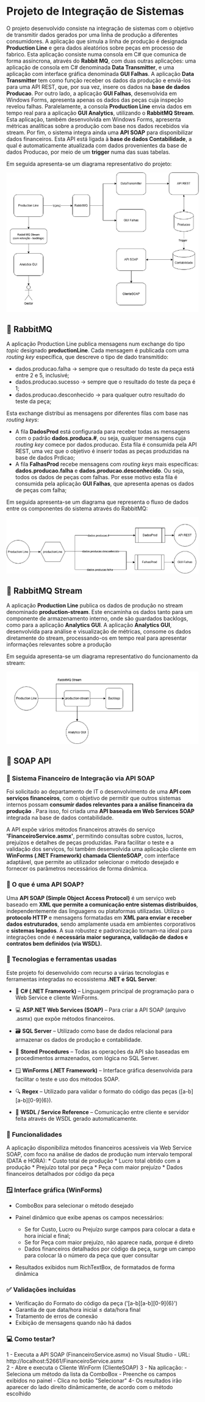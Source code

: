 # Projeto de Integração de Sistemas

O projeto desenvolvido consiste na integração de sistemas com o objetivo de transmitir dados gerados por uma linha de produção a diferentes consumidores. A aplicação que simula a linha de produção é designada **Production Line** e gera dados aleatórios sobre peças em processo de fabrico. Esta aplicação consiste numa consola em C# que comunica de forma assíncrona, através do **Rabbit MQ**, com duas outras aplicações: uma aplicação de consola em C# denominada **Data Transmitter**, e uma aplicação com interface gráfica denominada **GUI Falhas**.
A aplicação **Data Transmitter** tem como função receber os dados da produção e enviá-los para uma API REST, que, por sua vez, insere os dados na **base de dados Producao**. Por outro lado, a aplicação  **GUI Falhas**, desenvolvida em Windows Forms, apresenta apenas os dados das peças cuja inspeção revelou falhas.
Paralelamente, a consola **Production Line** envia dados em tempo real para a aplicação **GUI Analytics**, utilizando o **RabbitMQ Stream**. Esta aplicação, também desenvolvida em Windows Forms, apresenta métricas analíticas sobre a produção com base nos dados recebidos via stream. 
Por fim, o sistema integra ainda uma **API SOAP** para disponibilizar dados financeiros. Esta API está ligada à **base de dados Contabilidade**, a qual é automaticamente atualizada com dados provenientes da base de dados Producao, por meio de um **trigger** numa das suas tabelas.

Em seguida apresenta-se um diagrama representativo do projeto:

![Diagrama representativo do projeto](Diagramas/IntegrationDiagram.png)

## 🐰 RabbitMQ
A aplicação Production Line publica mensagens num exchange do tipo *topic* designado **productionLine**. Cada mensagem é publicada com uma *routing key* específica, que descreve o tipo de dado transmitido:
- dados.producao.falha -> sempre que o resultado do teste da peça está entre 2 e 5, inclusivé;
- dados.producao.sucesso -> sempre que o resultado do teste da peça é 1;
- dados.producao.desconhecido -> para qualquer outro resultado do teste da peça;

Esta exchange distribui as mensagens por diferentes filas com base nas *routing keys*:
- A fila **DadosProd** está configurada para receber todas as mensagens com o padrão **dados.produca.#**, ou seja, qualquer mensagens cuja *routing key* comece por dados.producao. Esta fila é consumida pela API REST, uma vez que o objetivo é inserir todas as peças produzidas na base de dados Prdicao;
- A fila **FalhasProd** recebe mensagens com *routing keys* mais específicas: **dados.producao.falha** e **dados.producao.desconhecido**. Ou seja, todos os dados de peças com falhas. Por esse motivo esta fila é consumida pela aplicação **GUI Falhas**, que apresenta apenas os dados de peças com falha;

Em seguida apresenta-se um diagrama que representa o fluxo de dados entre os componentes do sistema através do RabbitMQ:

![Diagrama representativo do projeto](Diagramas/RabbitMQDiagram.png)

## 🐰 RabbitMQ Stream

A aplicação **Production Line** publica os dados de produção no stream denominado **production-stream**. Este encaminha os dados tanto para um componente de armazenamento interno, onde são guardados backlogs, como para a aplicação **Analytics GUI**.  A aplicação **Analytics GUI**, desenvolvida para análise e visualização de métricas, consome os dados diretamente do stream, processando-os em tempo real para apresentar informações relevantes sobre a produção 

Em seguida apresenta-se um diagrama representativo do funcionamento da stream:

![Diagrama representativo do projeto](Diagramas/RabbitMQStream_Diagram.png)

## 🧼 SOAP API


### 📌 Sistema Financeiro de Integração via API SOAP ###

Foi solicitado ao departamento de IT o desenvolvimento de uma **API com serviços financeiros**, com o objetivo de permitir que outros sistemas internos possam **consumir dados relevantes para a análise financeira da produção** . Para isso, foi criada uma **API baseada em Web Services SOAP** integrada na base de dados contabilidade.

A API expõe vários métodos financeiros através do serviço **'FinanceiroService.asmx'**, permitindo consultas sobre custos, lucros, prejuízos e detalhes de peças produzidas. Para facilitar o teste e a validação dos serviços, foi também desenvolvida uma aplicação cliente em **WinForms (.NET Framework) chamada ClienteSOAP**, com interface adaptável, que permite ao utilizador selecionar o método desejado e fornecer os parâmetros necessários de forma dinâmica.



### 📌 O que é uma API SOAP? ###

Uma **API SOAP (Simple Object Access Protocol)** é um serviço web baseado em **XML que permite a comunicação entre sistemas distribuídos**, independentemente das linguagens ou plataformas utilizadas. Utiliza o **protocolo HTTP** e mensagens formatadas em **XML para enviar e receber dados estruturados**, sendo amplamente usada em ambientes corporativos e **sistemas legados**. A sua robustez e padronização tornam-na ideal para integrações onde é **necessária maior segurança, validação de dados e contratos bem definidos (via WSDL).**



### 🧩 Tecnologias e ferramentas usadas ###

Este projeto foi desenvolvido com recurso a várias tecnologias e ferramentas integradas no ecossistema **.NET e SQL Server**:

  * 🔧 **C# (.NET Framework)** – Linguagem principal de programação para o Web Service e cliente WinForms.
  
  * 💻 **ASP.NET Web Services (SOAP)** – Para criar a API SOAP (arquivo .asmx) que expõe métodos financeiros.
  
  * 🗃️ **SQL Server** – Utilizado como base de dados relacional para armazenar os dados de produção e contabilidade.
  
  * 🧪 **Stored Procedures** – Todas as operações da API são baseadas em procedimentos armazenados, com lógica no SQL Server.
  
  * 🪟 **WinForms (.NET Framework)** – Interface gráfica desenvolvida para facilitar o teste e uso dos métodos SOAP.
  
  * 🔍 **Regex** – Utilizado para validar o formato do código das peças ([a-b][a-b][0-9]{6}).
  
  * 🔗 **WSDL / Service Reference** – Comunicação entre cliente e servidor feita através de WSDL gerado automaticamente.



### 🔧 Funcionalidades ###
A aplicação disponibiliza métodos financeiros acessíveis via Web Service SOAP, com foco na análise de dados de produção num intervalo temporal (DATA e HORA):
    * Custo total de produção
    * Lucro total obtido com a produção
    * Prejuízo total por peça 
    * Peça com maior prejuízo
    * Dados financeiros detalhados por código da peça



### 🪟 Interface gráfica (WinForms) ###

  * ComboBox para selecionar o método desejado
  * Painel dinâmico que exibe apenas os campos necessários:
  	- Se for Custo, Lucro ou Prejuízo surge campos para colocar a data e hora inicial e final;
  	- Se for Peça com maior prejuízo, não aparece nada, porque é direto
  	- Dados financeiros detalhados por código da peça, surge um campo para colocar lá o número da peça que quer consultar
  
  * Resultados exibidos num RichTextBox, de formatados de forma dinâmica



### ✅ Validações incluídas ###

- Verificação do Formato do código da peça ('[a-b][a-b][0-9]{6}')
- Garantia de que data/hora inicial ≤ data/hora final
- Tratamento de erros de conexão
- Exibição de mensagens quando não há dados



### 💻 Como testar? ###

  1 - Executa a API SOAP (FinanceiroService.asmx) no Visual Studio
    - URL: http://localhost:52661/FinanceiroService.asmx  
  2 - Abre e executa o Cliente WinForm (ClienteSOAP) 
  3 - Na aplicação:	
    - Seleciona um método da lista da ComboBox
    - Preenche os campos exibidos no painel
    - Clica no botão "Selecionar" 
  4- Os resultados irão aparecer do lado direito dinâmicamente, de acordo com o método escolhido
